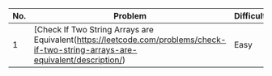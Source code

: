 
| No.  | Problem                                                                       | Difficulty |
|----|---------------------------------------------------------------------------------|------------|
| 1  | [Check If Two String Arrays are Equivalent(https://leetcode.com/problems/check-if-two-string-arrays-are-equivalent/description/)                   | Easy       |
